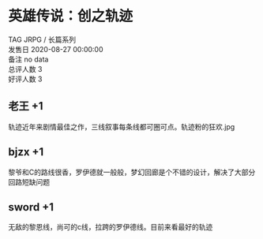 



# 英雄传说：创之轨迹
  
TAG JRPG / 长篇系列  
发售日 2020-08-27 00:00:00  
备注 no data  
总评人数 3  
好评人数 3
## 老王 +1


轨迹近年来剧情最佳之作，三线叙事每条线都可圈可点。轨迹粉的狂欢.jpg
## bjzx +1


黎爷和C的路线很香，罗伊德就一般般，梦幻回廊是个不错的设计，解决了大部分回路短缺问题
## sword +1


无敌的黎恩线，尚可的c线，拉跨的罗伊德线。目前来看最好的轨迹